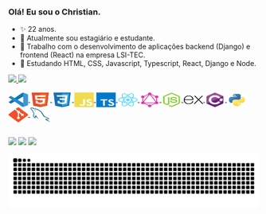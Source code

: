 ### Olá! Eu sou o Christian.
- ✨ 22 anos.
- 🎇 Atualmente sou estagiário e estudante.
- 🔭 Trabalho com o desenvolvimento de aplicações backend (Django) e frontend (React) na empresa LSI-TEC. 
- 🌱 Estudando HTML, CSS, Javascript, Typescript, React, Django e Node.

 <div>
  <a href="https://github.com/zNexTage">
  <img height="180em" src="https://github-readme-stats.vercel.app/api?username=zNexTage&show_icons=true&theme=dracula&include_all_commits=true&count_private=true"/>
  <img height="180em" src="https://github-readme-stats.vercel.app/api/top-langs/?username=zNexTage&layout=compact&langs_count=7&theme=dracula"/>
</div>
  
 <div style="display: inline_block"><br>
   <img align="center" alt="Logo VsCode" height="30" width="40" src="https://raw.githubusercontent.com/devicons/devicon/master/icons/vscode/vscode-original.svg">
  <img align="center" alt="Logo HTML" height="30" width="40" src="https://raw.githubusercontent.com/devicons/devicon/master/icons/html5/html5-original.svg">
  <img align="center" alt="Logo CSS" height="30" width="40" src="https://raw.githubusercontent.com/devicons/devicon/master/icons/css3/css3-original.svg">
  <img align="center" alt="Logo Javascript" height="30" width="40" src="https://raw.githubusercontent.com/devicons/devicon/master/icons/javascript/javascript-plain.svg">
  <img align="center" alt="Logo Typescript" height="30" width="40" src="https://raw.githubusercontent.com/devicons/devicon/master/icons/typescript/typescript-plain.svg">
  <img align="center" alt="Logo React" height="30" width="40" src="https://raw.githubusercontent.com/devicons/devicon/master/icons/react/react-original.svg">
  <img align="center" alt="Logo Graphql" height="30" width="40" src="https://raw.githubusercontent.com/devicons/devicon/master/icons/graphql/graphql-plain.svg">   
  <img align="center" alt="Logo Node" height="30" width="40" src="https://raw.githubusercontent.com/devicons/devicon/master/icons/nodejs/nodejs-plain.svg">
  <img align="center" alt="Logo Express" height="30" width="40" src="https://raw.githubusercontent.com/devicons/devicon/master/icons/express/express-original.svg">
  <img align="center" alt="Logo Csharp" height="30" width="40" src="https://raw.githubusercontent.com/devicons/devicon/master/icons/csharp/csharp-original.svg">  
  <img align="center" alt="Logo Python" height="30" width="40" src="https://raw.githubusercontent.com/devicons/devicon/master/icons/python/python-original.svg">
  <img align="center" alt="Logo Git" height="30" width="40" src="https://raw.githubusercontent.com/devicons/devicon/master/icons/git/git-original.svg"> 
  <img align="center" alt="Logo MySql" height="30" width="40" src="https://raw.githubusercontent.com/devicons/devicon/master/icons/mysql/mysql-original.svg"> 
  
   
  
  
</div>
  
  ##
<div> 
  <a href="https://twitter.com/zNexTage" target="_blank"><img src="https://img.shields.io/badge/Twitter-1DA1F2?style=for-the-badge&logo=twitter&logoColor=white" target="_blank"></a>
  <a href = "mailto:oliveirachristian1908@gmail.com"><img src="https://img.shields.io/badge/-Gmail-%23333?style=for-the-badge&logo=gmail&logoColor=white" target="_blank"></a>
  <a href="https://www.linkedin.com/in/christian-oliveira-728a5017b/" target="_blank"><img src="https://img.shields.io/badge/-LinkedIn-%230077B5?style=for-the-badge&logo=linkedin&logoColor=white" target="_blank"></a> 
 
  ![Snake animation](https://github.com/zNexTage/zNexTage/blob/output/github-contribution-grid-snake.svg)
 
</div>
